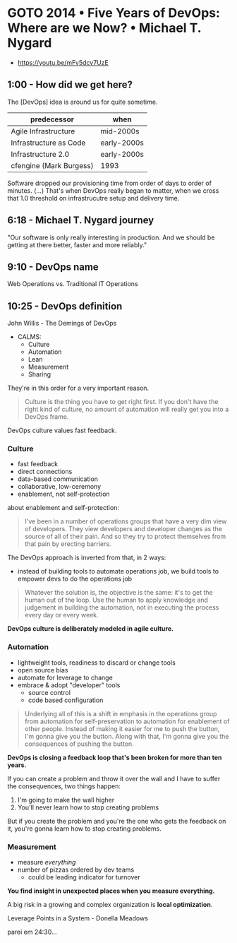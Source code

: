 # GOTO 2014 • Five Years of DevOps: Where are we Now? • Michael T. Nygard

- <https://youtu.be/mFv5dcv7UzE>

## 1:00 - How did we get here?

The [DevOps] idea is around us for quite sometime.

predecessor | when
-|-
Agile Infrastructure | mid-2000s
Infrastructure as Code | early-2000s
Infrastructure 2.0 | early-2000s
cfengine (Mark Burgess) | 1993

Software dropped our provisioning time from order of days to order of minutes. (...) That's when DevOps really began to matter, when we cross that 1.0 threshold on infrastrucutre setup and delivery time.


## 6:18 - Michael T. Nygard journey

"Our software is only really interesting in production. And we should be getting at there better, faster and more reliably."


## 9:10 - DevOps name

Web Operations vs. Traditional IT Operations


## 10:25 - DevOps definition

John Willis - The Demings of DevOps

- CALMS:
    - Culture
    - Automation
    - Lean
    - Measurement
    - Sharing

They're in this order for a very important reason.

> Culture is the thing you have to get right first. If you don't have the right kind of culture, no amount of automation will really get you into a DevOps frame.

DevOps culture values fast feedback.

### Culture

- fast feedback
- direct connections
- data-based communication
- collaborative, low-ceremony
- enablement, not self-protection

about enablement and self-protection:

> I've been in a number of operations groups that have a very dim view of developers. They view developers and developer changes as the source of all of their pain. And so they try to protect themselves from that pain by erecting barriers.

The DevOps approach is inverted from that, in 2 ways:

- instead of building tools to automate operations job, we build tools to empower devs to do the operations job


> Whatever the solution is, the objective is the same:
> it's to get the human out of the loop. Use the human to apply knowledge and judgement in building the automation, not in executing the process every day or every week.

**DevOps culture is deliberately modeled in agile culture.**


### Automation

- lightweight tools, readiness to discard or change tools
- open source bias
- automate for leverage to change
- embrace & adopt "developer" tools
    - source control
    - code based configuration

> Underlying all of this is a shift in emphasis in the operations group from automation for self-preservation to automation for enablement of other people. Instead of making it easier for me to push the button, I'm gonna give you the button. Along with that, I'm gonna give you the consequences of pushing the button.

**DevOps is closing a feedback loop that's been broken for more than ten years.**

If you can create a problem and throw it over the wall and I have to suffer the consequences, two things happen:

1. I'm going to make the wall higher
2. You'll never learn how to stop creating problems

But if you create the problem and you're the one who gets the feedback on it, you're gonna learn how to stop creating problems.


### Measurement

- measure *everything*
- number of pizzas ordered by dev teams
    - could be leading indicator for turnover

**You find insight in unexpected places when you measure everything.**

A big risk in a growing and complex organization is **local optimization**.


Leverage Points in a System - Donella Meadows

parei em 24:30...


